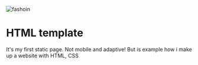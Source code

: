 ![fashoin](https://user-images.githubusercontent.com/124524999/226365886-069b3d8e-170b-4973-a0fb-cf89d562fc4a.png)
# HTML template

It's my first static page. 
Not mobile and adaptive! But is example how i make up a website with HTML, CSS
